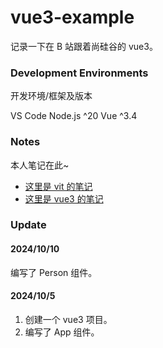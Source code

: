 # vue3-example

记录一下在 B 站跟着尚硅谷的 vue3。

### Development Environments

开发环境/框架及版本

VS Code
Node.js ^20
Vue ^3.4

### Notes

本人笔记在此~

- [这里是 vit 的笔记](vite-note.md)
- [这里是 vue3 的笔记](vue3-note.md)

### Update

#### 2024/10/10

编写了 Person 组件。

#### 2024/10/5

1. 创建一个 vue3 项目。
2. 编写了 App 组件。
